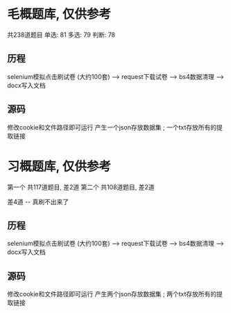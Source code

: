 # 毛概题库, 仅供参考
共238道题目
单选: 81
多选: 79
判断: 78
## 历程
selenium模拟点击刷试卷 (大约100套) --> request下载试卷 --> bs4数据清理 --> docx写入文档
## 源码
修改cookie和文件路径即可运行
产生一个json存放数据集 ; 一个txt存放所有的提取链接

# 习概题库, 仅供参考
第一个 共117道题目, 差2道
第二个 共108道题目, 差2道

差4道 -- 真刷不出来了

## 历程
selenium模拟点击刷试卷 (大约100套) --> request下载试卷 --> bs4数据清理 --> docx写入文档
## 源码
修改cookie和文件路径即可运行
产生两个json存放数据集 ; 两个txt存放所有的提取链接